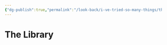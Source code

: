 ```yaml
---
{"dg-publish":true,"permalink":"/look-back/i-ve-tried-so-many-things/the-library/","noteIcon":"","created":"2025-10-09T21:04:38.614+02:00","updated":"2025-10-09T21:18:05.997+02:00"}
---
```


# The Library


































